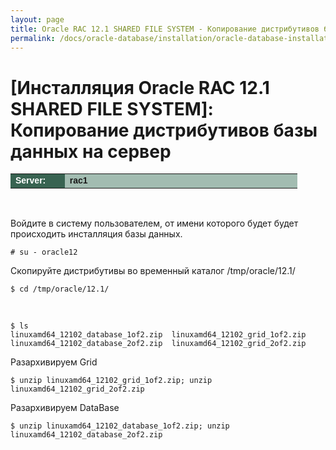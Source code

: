 ```yaml
---
layout: page
title: Oracle RAC 12.1 SHARED FILE SYSTEM - Копирование дистрибутивов базы данных на сервер
permalink: /docs/oracle-database/installation/oracle-database-installation/distributed/rac/linux/6.7/oracle/12.1/shared-file-system/copy-oracle-distrib-on-server/
---
```



# [Инсталляция Oracle RAC 12.1 SHARED FILE SYSTEM]: Копирование дистрибутивов базы данных на сервер



<table cellpadding="4" cellspacing="2" align="center" border="0" width="100%">
	<tr>
		<td style="color: rgb(255, 255, 255);" bgcolor="#386351" width="14%"><span style="font-family: Arial,Helvetica,sans-serif; font-size: 14px;"><strong>Server:</strong></span></td>
		<td height="20" bgcolor="#a2bcb1" width="60%"><span style="font-family: Arial,Helvetica,sans-serif; font-size: 14px;"><strong>rac1</strong></span></td>
	</tr>
</table>



<br/>


Войдите в систему пользователем, от имени которого будет будет происходить инсталляция базы данных.

	# su - oracle12


Скопируйте дистрибутивы во временный каталог /tmp/oracle/12.1/

	$ cd /tmp/oracle/12.1/

<br/>

	$ ls
	linuxamd64_12102_database_1of2.zip  linuxamd64_12102_grid_1of2.zip
	linuxamd64_12102_database_2of2.zip  linuxamd64_12102_grid_2of2.zip


Разархивируем Grid

	$ unzip linuxamd64_12102_grid_1of2.zip; unzip linuxamd64_12102_grid_2of2.zip


Разархивируем DataBase

	$ unzip linuxamd64_12102_database_1of2.zip; unzip linuxamd64_12102_database_2of2.zip
